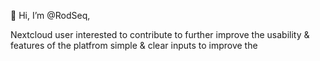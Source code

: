 👋 Hi, I’m @RodSeq, 

Nextcloud user interested to contribute to further improve the usability & features of the platfrom simple & clear inputs to improve the 

<!---
RodSeq/RodSeq is a ✨ special ✨ repository because its `README.md` (this file) appears on your GitHub profile.
You can click the Preview link to take a look at your changes.
--->
